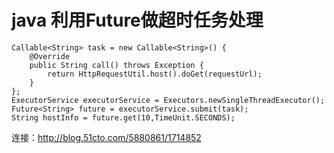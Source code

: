 # java 利用Future做超时任务处理 

```
Callable<String> task = new Callable<String>() {
    @Override
    public String call() throws Exception {
        return HttpRequestUtil.host().doGet(requestUrl);
    }
};
ExecutorService executorService = Executors.newSingleThreadExecutor();
Future<String> future = executorService.submit(task);
String hostInfo = future.get(10,TimeUnit.SECONDS);
```

连接：http://blog.51cto.com/5880861/1714852